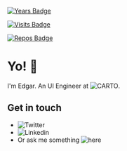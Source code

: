 [![Years Badge](https://badges.pufler.dev/years/puf17640)](https://badges.pufler.dev)

[![Visits Badge](https://badges.pufler.dev/visits/puf17640/git-badges)](https://badges.pufler.dev)

[![Repos Badge](https://badges.pufler.dev/repos/puf17640)](https://badges.pufler.dev)

# Yo! 👋

I'm Edgar. An UI Engineer at ![CARTO](https://carto.com/).


## Get in touch 

- ![Twitter](https://twitter.com/BuiltByEdgar)
- ![Linkedin](https://www.linkedin.com/in/edgar-bermejo/)
- Or ask me something ![here](https://github.com/builtbyedgar/builtbyedgar/issues)
